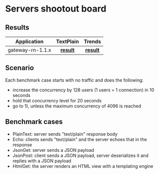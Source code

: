 # Servers shootout board
## Results

| Application  | TextPlain | Trends |
| ---  | :---: | :---: |
| gateway-rn-1.1.x | [**result**](bench/gateway-rn-1.1.x/TextPlain/index.html) | [**result**](bench/gateway-rn-1.1.x/Trends/index.html) |

## Scenario

Each benchmark case starts with no traffic and does the following:

- increase the concurrency by 128 users (1 users = 1 connection) in 10 seconds
- hold that concurrency level for 20 seconds
- go to 1), unless the maximum concurrency of 4096 is reached

## Benchmark cases
- PlainText: server sends "text/plain" response body
- Echo: clients sends "text/plain" and the server echoes that in the response
- JsonGet: server sends a JSON payload
- JsonPost: client sends a JSON payload, server deserializes it and replies with a JSON payload
- HtmlGet: the server renders an HTML view with a templating engine
